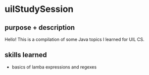 # uilStudySession

## purpose + description
Hello! This is a compilation of some Java topics I learned for UIL CS.

## skills learned
- basics of lamba expressions and regexes
